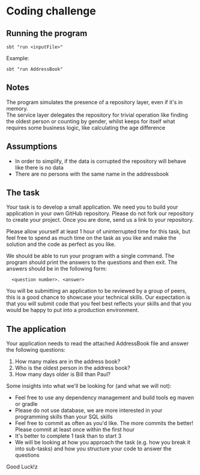 # Coding challenge

## Running the program

`sbt "run <inputFile>"`  
  
  Example:
  
`sbt "run AddressBook"`  

## Notes
The program simulates the presence of a repository layer, even if it's in memory.  
The service layer delegates the repository for trivial operation like finding the oldest person or counting by gender, whilst keeps for itself what requires some business logic, like calculating the age difference 
## Assumptions
 - In order to simplify, if the data is corrupted the repository will behave like there is no data
 - There are no persons with the same name in the addressbook

## The task

Your task is to develop a small application. We need you to build your application in your own GitHub repository.  Please do not fork our repository to create your project.  Once you are done, send us a link to your repository.

Please allow yourself at least 1 hour of uninterrupted time for this task, but feel free to spend as much time on the task as you like and make the solution and the code as perfect as you like.

We should be able to run your program with a single command. The program should print the answers to the questions and then exit. The answers should be in the following form:

```
  <question number>. <answer>
```

You will be submitting an application to be reviewed by a group of peers, this is a good chance to showcase your technical skills. Our expectation is that you will submit code that you feel best reflects your skills and that you would be happy to put into a production environment.

## The application

Your application needs to read the attached AddressBook file and answer the following questions:

1. How many males are in the address book?
2. Who is the oldest person in the address book?
3. How many days older is Bill than Paul?

Some insights into what we'll be looking for (and what we will not):

- Feel free to use any dependency management and build tools eg maven or gradle
- Please do not use database, we are more interested in your programming skills than your SQL skills
- Feel free to commit as often as you'd like. The more commits the better! Please commit at least once within the first hour
- It's better to complete 1 task than to start 3
- We will be looking at how you approach the task (e.g. how you break it into sub-tasks) and how you structure your code to answer the questions

Good Luck!z